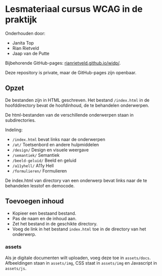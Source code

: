 # Lesmateriaal cursus WCAG in de praktijk

Onderhouden door: 

- Janita Top
- Rian Rietveld
- Jaap van de Putte

Bijbehorende GitHub-pages: 
[rianrietveld.github.io/widp/](https://rianrietveld.github.io/widp/index.html).

Deze repository is private, maar de GitHub-pages zijn openbaar.

## Opzet

De bestanden zijn in HTML geschreven. Het bestand `/index.html` in de hoofddirectory bevat de hoofdinhoud, de te behandelen onderwerpen.  

De html-bestanden van de verschillende onderwerpen staan in subdirectories. 

Indeling:

- `/index.html` bevat links naar de onderwerpen 
- `/at/`  Toetsenbord en andere hulpmiddelen
- `/design/`  Design en visuele weergave
- `/semantiek/`  Semantiek
- `/beeld-geluid/`  Beeld en geluid
- `/a11yhell/`  A11y Hell
- `/formulieren/` Formulieren

De index.html van directory van een onderwerp bevat links naar de te behandelen lesstof en democode.

## Toevoegen inhoud

- Kopieer een bestaand bestand. 
- Pas de naam en de inhoud aan.
- Zet het bestand in de geschikte directory.
- Voeg de link in het bestand `index.html` toe in de directory van het onderwerp.

### assets
Als je digitale documenten wilt uploaden, voeg deze toe in `assets/docs`.  
Afbeeldingen staan in `assets/img`, CSS staat in `assets/img` en Javascript in  `assets/js`.





